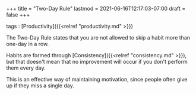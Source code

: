 +++
title = "Two-Day Rule"
lastmod = 2021-06-16T12:17:03-07:00
draft = false
+++

tags
: [Productivity]({{<relref "productivity.md" >}})


The Two-Day Rule states that you are not allowed to skip a habit more than one-day in a row.


Habits are formed through [Consistency]({{<relref "consistency.md" >}}), but that doesn't mean that no improvement will occur if you don't perform them every day.


This is an effective way of maintaining motivation, since people often give up if they miss a single day.